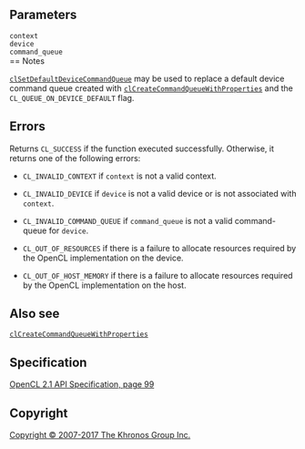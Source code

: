 Parameters
----------

`context`  
`device`  
`command_queue`  
== Notes

[`clSetDefaultDeviceCommandQueue`](#) may be used to replace a default
device command queue created with
[`clCreateCommandQueueWithProperties`](clCreateCommandQueueWithProperties.html)
and the `CL_QUEUE_ON_DEVICE_DEFAULT` flag.

Errors
------

Returns `CL_SUCCESS` if the function executed successfully. Otherwise,
it returns one of the following errors:

-   `CL_INVALID_CONTEXT` if `context` is not a valid context.

-   `CL_INVALID_DEVICE` if `device` is not a valid device or is not
    associated with `context`.

-   `CL_INVALID_COMMAND_QUEUE` if `command_queue` is not a valid
    command-queue for `device`.

-   `CL_OUT_OF_RESOURCES` if there is a failure to allocate resources
    required by the OpenCL implementation on the device.

-   `CL_OUT_OF_HOST_MEMORY` if there is a failure to allocate resources
    required by the OpenCL implementation on the host.

Also see
--------

[`clCreateCommandQueueWithProperties`](clCreateCommandQueueWithProperties.html)

Specification
-------------

[OpenCL 2.1 API Specification, page
99](https://www.khronos.org/registry/cl/specs/opencl-2.1.pdf#page=99)

Copyright
---------

[Copyright © 2007-2017 The Khronos Group Inc.](copyright.html)
